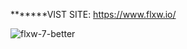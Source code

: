 *******VIST SITE: https://www.flxw.io/

![flxw-7-better](https://user-images.githubusercontent.com/48226153/85150913-c1497f00-b218-11ea-9f0b-22dacaebaafd.png)
